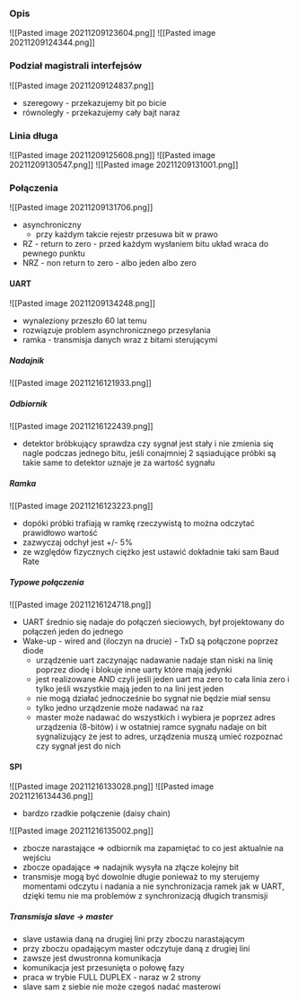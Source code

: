 ### Opis
![[Pasted image 20211209123604.png]]
![[Pasted image 20211209124344.png]]

### Podział magistrali interfejsów
![[Pasted image 20211209124837.png]]
- szeregowy - przekazujemy bit po bicie
- równoległy - przekazujemy cały bajt naraz

### Linia długa
![[Pasted image 20211209125608.png]]
![[Pasted image 20211209130547.png]]
![[Pasted image 20211209131001.png]]

### Połączenia
![[Pasted image 20211209131706.png]]
- asynchroniczny
	- przy każdym takcie rejestr przesuwa bit w prawo
- RZ - return to zero - przed każdym wysłaniem bitu układ wraca do pewnego punktu
- NRZ - non return to zero - albo jeden albo zero

#### UART
![[Pasted image 20211209134248.png]]

- wynaleziony przeszło 60 lat temu
- rozwiązuje problem asynchronicznego przesyłania
- ramka - transmisja danych wraz z bitami sterującymi

##### Nadajnik
![[Pasted image 20211216121933.png]]

##### Odbiornik
![[Pasted image 20211216122439.png]]
- detektor bróbkujący sprawdza czy sygnał jest stały i nie zmienia się nagle podczas jednego bitu, jeśli conajmniej 2 sąsiadujące próbki są takie same to detektor uznaje je za wartość sygnału

##### Ramka
![[Pasted image 20211216123223.png]]
- dopóki próbki trafiają w ramkę rzeczywistą to można odczytać prawidłowo wartość
- zazwyczaj odchył jest +/- 5%
- ze względów fizycznych ciężko jest ustawić dokładnie taki sam Baud Rate

##### Typowe połączenia
![[Pasted image 20211216124718.png]]
- UART średnio się nadaje do połączeń sieciowych, był projektowany do połączeń jeden do jednego
- Wake-up - wired and (iloczyn na drucie) - TxD są połączone poprzez diode
	- urządzenie uart zaczynając nadawanie nadaje stan niski na linię poprzez diodę i blokuje inne uarty które mają jedynki
	- jest realizowane AND czyli jeśli jeden uart ma zero to cała linia zero i tylko jeśli wszystkie mają jeden to na lini jest jeden
	- nie mogą działać jednocześnie bo sygnał nie będzie miał sensu
	- tylko jedno urządzenie może nadawać na raz
	- master może nadawać do wszystkich i wybiera je poprzez adres urządzenia (8-bitów) i w ostatniej ramce sygnału nadaje on bit sygnalizujący że jest to adres, urządzenia muszą umieć rozpoznać czy sygnał jest do nich

#### SPI
![[Pasted image 20211216133028.png]]
![[Pasted image 20211216134436.png]]
- bardzo rzadkie połączenie (daisy chain)

![[Pasted image 20211216135002.png]]
- zbocze narastające => odbiornik ma zapamiętać to co jest aktualnie na wejściu
- zbocze opadające => nadajnik wysyła na złącze kolejny bit
- transmisje mogą być dowolnie długie ponieważ to my sterujemy momentami odczytu i nadania a nie synchronizacja ramek jak w UART, dzięki temu nie ma problemów z synchronizacją długich transmisji

##### Transmisja slave -> master
- slave ustawia daną na drugiej lini przy zboczu narastającym
- przy zboczu opadającym master odczytuje daną z drugiej lini
- zawsze jest dwustronna komunikacja
- komunikacja jest przesunięta o połowę fazy
- praca w trybie FULL DUPLEX - naraz w 2 strony
- slave sam z siebie nie może czegoś nadać masterowi